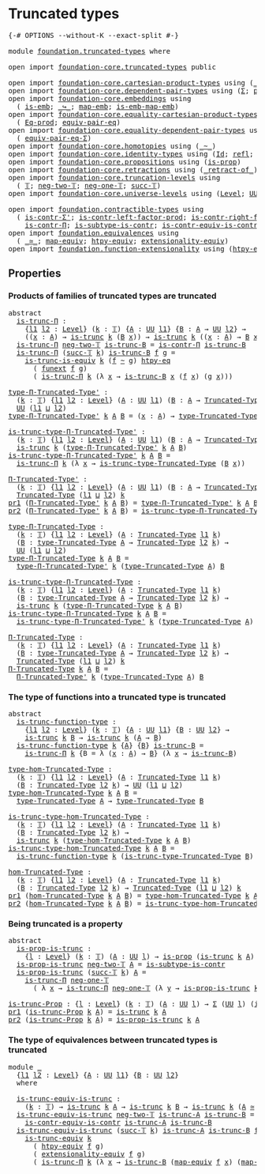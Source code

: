 # Truncated types

<pre class="Agda"><a id="28" class="Symbol">{-#</a> <a id="32" class="Keyword">OPTIONS</a> <a id="40" class="Pragma">--without-K</a> <a id="52" class="Pragma">--exact-split</a> <a id="66" class="Symbol">#-}</a>

<a id="71" class="Keyword">module</a> <a id="78" href="foundation.truncated-types.html" class="Module">foundation.truncated-types</a> <a id="105" class="Keyword">where</a>

<a id="112" class="Keyword">open</a> <a id="117" class="Keyword">import</a> <a id="124" href="foundation-core.truncated-types.html" class="Module">foundation-core.truncated-types</a> <a id="156" class="Keyword">public</a>

<a id="164" class="Keyword">open</a> <a id="169" class="Keyword">import</a> <a id="176" href="foundation-core.cartesian-product-types.html" class="Module">foundation-core.cartesian-product-types</a> <a id="216" class="Keyword">using</a> <a id="222" class="Symbol">(</a><a id="223" href="foundation-core.cartesian-product-types.html#577" class="Function Operator">_×_</a><a id="226" class="Symbol">)</a>
<a id="228" class="Keyword">open</a> <a id="233" class="Keyword">import</a> <a id="240" href="foundation-core.dependent-pair-types.html" class="Module">foundation-core.dependent-pair-types</a> <a id="277" class="Keyword">using</a> <a id="283" class="Symbol">(</a><a id="284" href="foundation-core.dependent-pair-types.html#502" class="Record">Σ</a><a id="285" class="Symbol">;</a> <a id="287" href="foundation-core.dependent-pair-types.html#575" class="InductiveConstructor">pair</a><a id="291" class="Symbol">;</a> <a id="293" href="foundation-core.dependent-pair-types.html#592" class="Field">pr1</a><a id="296" class="Symbol">;</a> <a id="298" href="foundation-core.dependent-pair-types.html#604" class="Field">pr2</a><a id="301" class="Symbol">)</a>
<a id="303" class="Keyword">open</a> <a id="308" class="Keyword">import</a> <a id="315" href="foundation-core.embeddings.html" class="Module">foundation-core.embeddings</a> <a id="342" class="Keyword">using</a>
  <a id="350" class="Symbol">(</a> <a id="352" href="foundation-core.embeddings.html#980" class="Function">is-emb</a><a id="358" class="Symbol">;</a> <a id="360" href="foundation-core.embeddings.html#1062" class="Function Operator">_↪_</a><a id="363" class="Symbol">;</a> <a id="365" href="foundation-core.embeddings.html#1205" class="Function">map-emb</a><a id="372" class="Symbol">;</a> <a id="374" href="foundation-core.embeddings.html#1252" class="Function">is-emb-map-emb</a><a id="388" class="Symbol">)</a>
<a id="390" class="Keyword">open</a> <a id="395" class="Keyword">import</a> <a id="402" href="foundation-core.equality-cartesian-product-types.html" class="Module">foundation-core.equality-cartesian-product-types</a> <a id="451" class="Keyword">using</a>
  <a id="459" class="Symbol">(</a> <a id="461" href="foundation-core.equality-cartesian-product-types.html#954" class="Function">Eq-prod</a><a id="468" class="Symbol">;</a> <a id="470" href="foundation-core.equality-cartesian-product-types.html#2322" class="Function">equiv-pair-eq</a><a id="483" class="Symbol">)</a>
<a id="485" class="Keyword">open</a> <a id="490" class="Keyword">import</a> <a id="497" href="foundation-core.equality-dependent-pair-types.html" class="Module">foundation-core.equality-dependent-pair-types</a> <a id="543" class="Keyword">using</a>
  <a id="551" class="Symbol">(</a> <a id="553" href="foundation-core.equality-dependent-pair-types.html#2412" class="Function">equiv-pair-eq-Σ</a><a id="568" class="Symbol">)</a>
<a id="570" class="Keyword">open</a> <a id="575" class="Keyword">import</a> <a id="582" href="foundation-core.homotopies.html" class="Module">foundation-core.homotopies</a> <a id="609" class="Keyword">using</a> <a id="615" class="Symbol">(</a><a id="616" href="foundation-core.homotopies.html#467" class="Function Operator">_~_</a><a id="619" class="Symbol">)</a>
<a id="621" class="Keyword">open</a> <a id="626" class="Keyword">import</a> <a id="633" href="foundation-core.identity-types.html" class="Module">foundation-core.identity-types</a> <a id="664" class="Keyword">using</a> <a id="670" class="Symbol">(</a><a id="671" href="foundation-core.identity-types.html#641" class="Datatype">Id</a><a id="673" class="Symbol">;</a> <a id="675" href="foundation-core.identity-types.html#694" class="InductiveConstructor">refl</a><a id="679" class="Symbol">;</a> <a id="681" href="foundation-core.identity-types.html#2853" class="Function">ap</a><a id="683" class="Symbol">;</a> <a id="685" href="foundation-core.identity-types.html#4583" class="Function">tr</a><a id="687" class="Symbol">)</a>
<a id="689" class="Keyword">open</a> <a id="694" class="Keyword">import</a> <a id="701" href="foundation-core.propositions.html" class="Module">foundation-core.propositions</a> <a id="730" class="Keyword">using</a> <a id="736" class="Symbol">(</a><a id="737" href="foundation-core.propositions.html#1246" class="Function">is-prop</a><a id="744" class="Symbol">)</a>
<a id="746" class="Keyword">open</a> <a id="751" class="Keyword">import</a> <a id="758" href="foundation-core.retractions.html" class="Module">foundation-core.retractions</a> <a id="786" class="Keyword">using</a> <a id="792" class="Symbol">(</a><a id="793" href="foundation-core.retractions.html#670" class="Function Operator">_retract-of_</a><a id="805" class="Symbol">)</a>
<a id="807" class="Keyword">open</a> <a id="812" class="Keyword">import</a> <a id="819" href="foundation-core.truncation-levels.html" class="Module">foundation-core.truncation-levels</a> <a id="853" class="Keyword">using</a>
  <a id="861" class="Symbol">(</a> <a id="863" href="foundation-core.truncation-levels.html#382" class="Datatype">𝕋</a><a id="864" class="Symbol">;</a> <a id="866" href="foundation-core.truncation-levels.html#403" class="InductiveConstructor">neg-two-𝕋</a><a id="875" class="Symbol">;</a> <a id="877" href="foundation-core.truncation-levels.html#435" class="Function">neg-one-𝕋</a><a id="886" class="Symbol">;</a> <a id="888" href="foundation-core.truncation-levels.html#419" class="InductiveConstructor">succ-𝕋</a><a id="894" class="Symbol">)</a>
<a id="896" class="Keyword">open</a> <a id="901" class="Keyword">import</a> <a id="908" href="foundation-core.universe-levels.html" class="Module">foundation-core.universe-levels</a> <a id="940" class="Keyword">using</a> <a id="946" class="Symbol">(</a><a id="947" href="Agda.Primitive.html#597" class="Postulate">Level</a><a id="952" class="Symbol">;</a> <a id="954" href="foundation-core.universe-levels.html#222" class="Primitive">UU</a><a id="956" class="Symbol">;</a> <a id="958" href="Agda.Primitive.html#810" class="Primitive Operator">_⊔_</a><a id="961" class="Symbol">)</a>

<a id="964" class="Keyword">open</a> <a id="969" class="Keyword">import</a> <a id="976" href="foundation.contractible-types.html" class="Module">foundation.contractible-types</a> <a id="1006" class="Keyword">using</a>
  <a id="1014" class="Symbol">(</a> <a id="1016" href="foundation-core.contractible-types.html#5794" class="Function">is-contr-Σ&#39;</a><a id="1027" class="Symbol">;</a> <a id="1029" href="foundation-core.contractible-types.html#4717" class="Function">is-contr-left-factor-prod</a><a id="1054" class="Symbol">;</a> <a id="1056" href="foundation-core.contractible-types.html#5065" class="Function">is-contr-right-factor-prod</a><a id="1082" class="Symbol">;</a>
    <a id="1088" href="foundation.contractible-types.html#1218" class="Function">is-contr-Π</a><a id="1098" class="Symbol">;</a> <a id="1100" href="foundation.contractible-types.html#2528" class="Function">is-subtype-is-contr</a><a id="1119" class="Symbol">;</a> <a id="1121" href="foundation.contractible-types.html#1681" class="Function">is-contr-equiv-is-contr</a><a id="1144" class="Symbol">)</a>
<a id="1146" class="Keyword">open</a> <a id="1151" class="Keyword">import</a> <a id="1158" href="foundation.equivalences.html" class="Module">foundation.equivalences</a> <a id="1182" class="Keyword">using</a>
  <a id="1190" class="Symbol">(</a> <a id="1192" href="foundation-core.equivalences.html#1607" class="Function Operator">_≃_</a><a id="1195" class="Symbol">;</a> <a id="1197" href="foundation-core.equivalences.html#1807" class="Function">map-equiv</a><a id="1206" class="Symbol">;</a> <a id="1208" href="foundation.equivalences.html#14008" class="Function">htpy-equiv</a><a id="1218" class="Symbol">;</a> <a id="1220" href="foundation.equivalences.html#14104" class="Function">extensionality-equiv</a><a id="1240" class="Symbol">)</a>
<a id="1242" class="Keyword">open</a> <a id="1247" class="Keyword">import</a> <a id="1254" href="foundation.function-extensionality.html" class="Module">foundation.function-extensionality</a> <a id="1289" class="Keyword">using</a> <a id="1295" class="Symbol">(</a><a id="1296" href="foundation.function-extensionality.html#946" class="Function">htpy-eq</a><a id="1303" class="Symbol">;</a> <a id="1305" href="foundation.function-extensionality.html#1240" class="Postulate">funext</a><a id="1311" class="Symbol">)</a>
</pre>
## Properties

### Products of families of truncated types are truncated

<pre class="Agda"><a id="1400" class="Keyword">abstract</a>
  <a id="is-trunc-Π"></a><a id="1411" href="foundation.truncated-types.html#1411" class="Function">is-trunc-Π</a> <a id="1422" class="Symbol">:</a>
    <a id="1428" class="Symbol">{</a><a id="1429" href="foundation.truncated-types.html#1429" class="Bound">l1</a> <a id="1432" href="foundation.truncated-types.html#1432" class="Bound">l2</a> <a id="1435" class="Symbol">:</a> <a id="1437" href="Agda.Primitive.html#597" class="Postulate">Level</a><a id="1442" class="Symbol">}</a> <a id="1444" class="Symbol">(</a><a id="1445" href="foundation.truncated-types.html#1445" class="Bound">k</a> <a id="1447" class="Symbol">:</a> <a id="1449" href="foundation-core.truncation-levels.html#382" class="Datatype">𝕋</a><a id="1450" class="Symbol">)</a> <a id="1452" class="Symbol">{</a><a id="1453" href="foundation.truncated-types.html#1453" class="Bound">A</a> <a id="1455" class="Symbol">:</a> <a id="1457" href="foundation-core.universe-levels.html#222" class="Primitive">UU</a> <a id="1460" href="foundation.truncated-types.html#1429" class="Bound">l1</a><a id="1462" class="Symbol">}</a> <a id="1464" class="Symbol">{</a><a id="1465" href="foundation.truncated-types.html#1465" class="Bound">B</a> <a id="1467" class="Symbol">:</a> <a id="1469" href="foundation.truncated-types.html#1453" class="Bound">A</a> <a id="1471" class="Symbol">→</a> <a id="1473" href="foundation-core.universe-levels.html#222" class="Primitive">UU</a> <a id="1476" href="foundation.truncated-types.html#1432" class="Bound">l2</a><a id="1478" class="Symbol">}</a> <a id="1480" class="Symbol">→</a>
    <a id="1486" class="Symbol">((</a><a id="1488" href="foundation.truncated-types.html#1488" class="Bound">x</a> <a id="1490" class="Symbol">:</a> <a id="1492" href="foundation.truncated-types.html#1453" class="Bound">A</a><a id="1493" class="Symbol">)</a> <a id="1495" class="Symbol">→</a> <a id="1497" href="foundation-core.truncated-types.html#1466" class="Function">is-trunc</a> <a id="1506" href="foundation.truncated-types.html#1445" class="Bound">k</a> <a id="1508" class="Symbol">(</a><a id="1509" href="foundation.truncated-types.html#1465" class="Bound">B</a> <a id="1511" href="foundation.truncated-types.html#1488" class="Bound">x</a><a id="1512" class="Symbol">))</a> <a id="1515" class="Symbol">→</a> <a id="1517" href="foundation-core.truncated-types.html#1466" class="Function">is-trunc</a> <a id="1526" href="foundation.truncated-types.html#1445" class="Bound">k</a> <a id="1528" class="Symbol">((</a><a id="1530" href="foundation.truncated-types.html#1530" class="Bound">x</a> <a id="1532" class="Symbol">:</a> <a id="1534" href="foundation.truncated-types.html#1453" class="Bound">A</a><a id="1535" class="Symbol">)</a> <a id="1537" class="Symbol">→</a> <a id="1539" href="foundation.truncated-types.html#1465" class="Bound">B</a> <a id="1541" href="foundation.truncated-types.html#1530" class="Bound">x</a><a id="1542" class="Symbol">)</a>
  <a id="1546" href="foundation.truncated-types.html#1411" class="Function">is-trunc-Π</a> <a id="1557" href="foundation-core.truncation-levels.html#403" class="InductiveConstructor">neg-two-𝕋</a> <a id="1567" href="foundation.truncated-types.html#1567" class="Bound">is-trunc-B</a> <a id="1578" class="Symbol">=</a> <a id="1580" href="foundation.contractible-types.html#1218" class="Function">is-contr-Π</a> <a id="1591" href="foundation.truncated-types.html#1567" class="Bound">is-trunc-B</a>
  <a id="1604" href="foundation.truncated-types.html#1411" class="Function">is-trunc-Π</a> <a id="1615" class="Symbol">(</a><a id="1616" href="foundation-core.truncation-levels.html#419" class="InductiveConstructor">succ-𝕋</a> <a id="1623" href="foundation.truncated-types.html#1623" class="Bound">k</a><a id="1624" class="Symbol">)</a> <a id="1626" href="foundation.truncated-types.html#1626" class="Bound">is-trunc-B</a> <a id="1637" href="foundation.truncated-types.html#1637" class="Bound">f</a> <a id="1639" href="foundation.truncated-types.html#1639" class="Bound">g</a> <a id="1641" class="Symbol">=</a>
    <a id="1647" href="foundation-core.truncated-types.html#3888" class="Function">is-trunc-is-equiv</a> <a id="1665" href="foundation.truncated-types.html#1623" class="Bound">k</a> <a id="1667" class="Symbol">(</a><a id="1668" href="foundation.truncated-types.html#1637" class="Bound">f</a> <a id="1670" href="foundation-core.homotopies.html#467" class="Function Operator">~</a> <a id="1672" href="foundation.truncated-types.html#1639" class="Bound">g</a><a id="1673" class="Symbol">)</a> <a id="1675" href="foundation.function-extensionality.html#946" class="Function">htpy-eq</a>
      <a id="1689" class="Symbol">(</a> <a id="1691" href="foundation.function-extensionality.html#1240" class="Postulate">funext</a> <a id="1698" href="foundation.truncated-types.html#1637" class="Bound">f</a> <a id="1700" href="foundation.truncated-types.html#1639" class="Bound">g</a><a id="1701" class="Symbol">)</a>
      <a id="1709" class="Symbol">(</a> <a id="1711" href="foundation.truncated-types.html#1411" class="Function">is-trunc-Π</a> <a id="1722" href="foundation.truncated-types.html#1623" class="Bound">k</a> <a id="1724" class="Symbol">(λ</a> <a id="1727" href="foundation.truncated-types.html#1727" class="Bound">x</a> <a id="1729" class="Symbol">→</a> <a id="1731" href="foundation.truncated-types.html#1626" class="Bound">is-trunc-B</a> <a id="1742" href="foundation.truncated-types.html#1727" class="Bound">x</a> <a id="1744" class="Symbol">(</a><a id="1745" href="foundation.truncated-types.html#1637" class="Bound">f</a> <a id="1747" href="foundation.truncated-types.html#1727" class="Bound">x</a><a id="1748" class="Symbol">)</a> <a id="1750" class="Symbol">(</a><a id="1751" href="foundation.truncated-types.html#1639" class="Bound">g</a> <a id="1753" href="foundation.truncated-types.html#1727" class="Bound">x</a><a id="1754" class="Symbol">)))</a>

<a id="type-Π-Truncated-Type&#39;"></a><a id="1759" href="foundation.truncated-types.html#1759" class="Function">type-Π-Truncated-Type&#39;</a> <a id="1782" class="Symbol">:</a>
  <a id="1786" class="Symbol">(</a><a id="1787" href="foundation.truncated-types.html#1787" class="Bound">k</a> <a id="1789" class="Symbol">:</a> <a id="1791" href="foundation-core.truncation-levels.html#382" class="Datatype">𝕋</a><a id="1792" class="Symbol">)</a> <a id="1794" class="Symbol">{</a><a id="1795" href="foundation.truncated-types.html#1795" class="Bound">l1</a> <a id="1798" href="foundation.truncated-types.html#1798" class="Bound">l2</a> <a id="1801" class="Symbol">:</a> <a id="1803" href="Agda.Primitive.html#597" class="Postulate">Level</a><a id="1808" class="Symbol">}</a> <a id="1810" class="Symbol">(</a><a id="1811" href="foundation.truncated-types.html#1811" class="Bound">A</a> <a id="1813" class="Symbol">:</a> <a id="1815" href="foundation-core.universe-levels.html#222" class="Primitive">UU</a> <a id="1818" href="foundation.truncated-types.html#1795" class="Bound">l1</a><a id="1820" class="Symbol">)</a> <a id="1822" class="Symbol">(</a><a id="1823" href="foundation.truncated-types.html#1823" class="Bound">B</a> <a id="1825" class="Symbol">:</a> <a id="1827" href="foundation.truncated-types.html#1811" class="Bound">A</a> <a id="1829" class="Symbol">→</a> <a id="1831" href="foundation-core.truncated-types.html#1651" class="Function">Truncated-Type</a> <a id="1846" href="foundation.truncated-types.html#1798" class="Bound">l2</a> <a id="1849" href="foundation.truncated-types.html#1787" class="Bound">k</a><a id="1850" class="Symbol">)</a> <a id="1852" class="Symbol">→</a>
  <a id="1856" href="foundation-core.universe-levels.html#222" class="Primitive">UU</a> <a id="1859" class="Symbol">(</a><a id="1860" href="foundation.truncated-types.html#1795" class="Bound">l1</a> <a id="1863" href="Agda.Primitive.html#810" class="Primitive Operator">⊔</a> <a id="1865" href="foundation.truncated-types.html#1798" class="Bound">l2</a><a id="1867" class="Symbol">)</a>
<a id="1869" href="foundation.truncated-types.html#1759" class="Function">type-Π-Truncated-Type&#39;</a> <a id="1892" href="foundation.truncated-types.html#1892" class="Bound">k</a> <a id="1894" href="foundation.truncated-types.html#1894" class="Bound">A</a> <a id="1896" href="foundation.truncated-types.html#1896" class="Bound">B</a> <a id="1898" class="Symbol">=</a> <a id="1900" class="Symbol">(</a><a id="1901" href="foundation.truncated-types.html#1901" class="Bound">x</a> <a id="1903" class="Symbol">:</a> <a id="1905" href="foundation.truncated-types.html#1894" class="Bound">A</a><a id="1906" class="Symbol">)</a> <a id="1908" class="Symbol">→</a> <a id="1910" href="foundation-core.truncated-types.html#1786" class="Function">type-Truncated-Type</a> <a id="1930" class="Symbol">(</a><a id="1931" href="foundation.truncated-types.html#1896" class="Bound">B</a> <a id="1933" href="foundation.truncated-types.html#1901" class="Bound">x</a><a id="1934" class="Symbol">)</a>

<a id="is-trunc-type-Π-Truncated-Type&#39;"></a><a id="1937" href="foundation.truncated-types.html#1937" class="Function">is-trunc-type-Π-Truncated-Type&#39;</a> <a id="1969" class="Symbol">:</a>
  <a id="1973" class="Symbol">(</a><a id="1974" href="foundation.truncated-types.html#1974" class="Bound">k</a> <a id="1976" class="Symbol">:</a> <a id="1978" href="foundation-core.truncation-levels.html#382" class="Datatype">𝕋</a><a id="1979" class="Symbol">)</a> <a id="1981" class="Symbol">{</a><a id="1982" href="foundation.truncated-types.html#1982" class="Bound">l1</a> <a id="1985" href="foundation.truncated-types.html#1985" class="Bound">l2</a> <a id="1988" class="Symbol">:</a> <a id="1990" href="Agda.Primitive.html#597" class="Postulate">Level</a><a id="1995" class="Symbol">}</a> <a id="1997" class="Symbol">(</a><a id="1998" href="foundation.truncated-types.html#1998" class="Bound">A</a> <a id="2000" class="Symbol">:</a> <a id="2002" href="foundation-core.universe-levels.html#222" class="Primitive">UU</a> <a id="2005" href="foundation.truncated-types.html#1982" class="Bound">l1</a><a id="2007" class="Symbol">)</a> <a id="2009" class="Symbol">(</a><a id="2010" href="foundation.truncated-types.html#2010" class="Bound">B</a> <a id="2012" class="Symbol">:</a> <a id="2014" href="foundation.truncated-types.html#1998" class="Bound">A</a> <a id="2016" class="Symbol">→</a> <a id="2018" href="foundation-core.truncated-types.html#1651" class="Function">Truncated-Type</a> <a id="2033" href="foundation.truncated-types.html#1985" class="Bound">l2</a> <a id="2036" href="foundation.truncated-types.html#1974" class="Bound">k</a><a id="2037" class="Symbol">)</a> <a id="2039" class="Symbol">→</a>
  <a id="2043" href="foundation-core.truncated-types.html#1466" class="Function">is-trunc</a> <a id="2052" href="foundation.truncated-types.html#1974" class="Bound">k</a> <a id="2054" class="Symbol">(</a><a id="2055" href="foundation.truncated-types.html#1759" class="Function">type-Π-Truncated-Type&#39;</a> <a id="2078" href="foundation.truncated-types.html#1974" class="Bound">k</a> <a id="2080" href="foundation.truncated-types.html#1998" class="Bound">A</a> <a id="2082" href="foundation.truncated-types.html#2010" class="Bound">B</a><a id="2083" class="Symbol">)</a>
<a id="2085" href="foundation.truncated-types.html#1937" class="Function">is-trunc-type-Π-Truncated-Type&#39;</a> <a id="2117" href="foundation.truncated-types.html#2117" class="Bound">k</a> <a id="2119" href="foundation.truncated-types.html#2119" class="Bound">A</a> <a id="2121" href="foundation.truncated-types.html#2121" class="Bound">B</a> <a id="2123" class="Symbol">=</a>
  <a id="2127" href="foundation.truncated-types.html#1411" class="Function">is-trunc-Π</a> <a id="2138" href="foundation.truncated-types.html#2117" class="Bound">k</a> <a id="2140" class="Symbol">(λ</a> <a id="2143" href="foundation.truncated-types.html#2143" class="Bound">x</a> <a id="2145" class="Symbol">→</a> <a id="2147" href="foundation-core.truncated-types.html#1878" class="Function">is-trunc-type-Truncated-Type</a> <a id="2176" class="Symbol">(</a><a id="2177" href="foundation.truncated-types.html#2121" class="Bound">B</a> <a id="2179" href="foundation.truncated-types.html#2143" class="Bound">x</a><a id="2180" class="Symbol">))</a>

<a id="Π-Truncated-Type&#39;"></a><a id="2184" href="foundation.truncated-types.html#2184" class="Function">Π-Truncated-Type&#39;</a> <a id="2202" class="Symbol">:</a>
  <a id="2206" class="Symbol">(</a><a id="2207" href="foundation.truncated-types.html#2207" class="Bound">k</a> <a id="2209" class="Symbol">:</a> <a id="2211" href="foundation-core.truncation-levels.html#382" class="Datatype">𝕋</a><a id="2212" class="Symbol">)</a> <a id="2214" class="Symbol">{</a><a id="2215" href="foundation.truncated-types.html#2215" class="Bound">l1</a> <a id="2218" href="foundation.truncated-types.html#2218" class="Bound">l2</a> <a id="2221" class="Symbol">:</a> <a id="2223" href="Agda.Primitive.html#597" class="Postulate">Level</a><a id="2228" class="Symbol">}</a> <a id="2230" class="Symbol">(</a><a id="2231" href="foundation.truncated-types.html#2231" class="Bound">A</a> <a id="2233" class="Symbol">:</a> <a id="2235" href="foundation-core.universe-levels.html#222" class="Primitive">UU</a> <a id="2238" href="foundation.truncated-types.html#2215" class="Bound">l1</a><a id="2240" class="Symbol">)</a> <a id="2242" class="Symbol">(</a><a id="2243" href="foundation.truncated-types.html#2243" class="Bound">B</a> <a id="2245" class="Symbol">:</a> <a id="2247" href="foundation.truncated-types.html#2231" class="Bound">A</a> <a id="2249" class="Symbol">→</a> <a id="2251" href="foundation-core.truncated-types.html#1651" class="Function">Truncated-Type</a> <a id="2266" href="foundation.truncated-types.html#2218" class="Bound">l2</a> <a id="2269" href="foundation.truncated-types.html#2207" class="Bound">k</a><a id="2270" class="Symbol">)</a> <a id="2272" class="Symbol">→</a>
  <a id="2276" href="foundation-core.truncated-types.html#1651" class="Function">Truncated-Type</a> <a id="2291" class="Symbol">(</a><a id="2292" href="foundation.truncated-types.html#2215" class="Bound">l1</a> <a id="2295" href="Agda.Primitive.html#810" class="Primitive Operator">⊔</a> <a id="2297" href="foundation.truncated-types.html#2218" class="Bound">l2</a><a id="2299" class="Symbol">)</a> <a id="2301" href="foundation.truncated-types.html#2207" class="Bound">k</a>
<a id="2303" href="foundation-core.dependent-pair-types.html#592" class="Field">pr1</a> <a id="2307" class="Symbol">(</a><a id="2308" href="foundation.truncated-types.html#2184" class="Function">Π-Truncated-Type&#39;</a> <a id="2326" href="foundation.truncated-types.html#2326" class="Bound">k</a> <a id="2328" href="foundation.truncated-types.html#2328" class="Bound">A</a> <a id="2330" href="foundation.truncated-types.html#2330" class="Bound">B</a><a id="2331" class="Symbol">)</a> <a id="2333" class="Symbol">=</a> <a id="2335" href="foundation.truncated-types.html#1759" class="Function">type-Π-Truncated-Type&#39;</a> <a id="2358" href="foundation.truncated-types.html#2326" class="Bound">k</a> <a id="2360" href="foundation.truncated-types.html#2328" class="Bound">A</a> <a id="2362" href="foundation.truncated-types.html#2330" class="Bound">B</a>
<a id="2364" href="foundation-core.dependent-pair-types.html#604" class="Field">pr2</a> <a id="2368" class="Symbol">(</a><a id="2369" href="foundation.truncated-types.html#2184" class="Function">Π-Truncated-Type&#39;</a> <a id="2387" href="foundation.truncated-types.html#2387" class="Bound">k</a> <a id="2389" href="foundation.truncated-types.html#2389" class="Bound">A</a> <a id="2391" href="foundation.truncated-types.html#2391" class="Bound">B</a><a id="2392" class="Symbol">)</a> <a id="2394" class="Symbol">=</a> <a id="2396" href="foundation.truncated-types.html#1937" class="Function">is-trunc-type-Π-Truncated-Type&#39;</a> <a id="2428" href="foundation.truncated-types.html#2387" class="Bound">k</a> <a id="2430" href="foundation.truncated-types.html#2389" class="Bound">A</a> <a id="2432" href="foundation.truncated-types.html#2391" class="Bound">B</a>

<a id="type-Π-Truncated-Type"></a><a id="2435" href="foundation.truncated-types.html#2435" class="Function">type-Π-Truncated-Type</a> <a id="2457" class="Symbol">:</a>
  <a id="2461" class="Symbol">(</a><a id="2462" href="foundation.truncated-types.html#2462" class="Bound">k</a> <a id="2464" class="Symbol">:</a> <a id="2466" href="foundation-core.truncation-levels.html#382" class="Datatype">𝕋</a><a id="2467" class="Symbol">)</a> <a id="2469" class="Symbol">{</a><a id="2470" href="foundation.truncated-types.html#2470" class="Bound">l1</a> <a id="2473" href="foundation.truncated-types.html#2473" class="Bound">l2</a> <a id="2476" class="Symbol">:</a> <a id="2478" href="Agda.Primitive.html#597" class="Postulate">Level</a><a id="2483" class="Symbol">}</a> <a id="2485" class="Symbol">(</a><a id="2486" href="foundation.truncated-types.html#2486" class="Bound">A</a> <a id="2488" class="Symbol">:</a> <a id="2490" href="foundation-core.truncated-types.html#1651" class="Function">Truncated-Type</a> <a id="2505" href="foundation.truncated-types.html#2470" class="Bound">l1</a> <a id="2508" href="foundation.truncated-types.html#2462" class="Bound">k</a><a id="2509" class="Symbol">)</a>
  <a id="2513" class="Symbol">(</a><a id="2514" href="foundation.truncated-types.html#2514" class="Bound">B</a> <a id="2516" class="Symbol">:</a> <a id="2518" href="foundation-core.truncated-types.html#1786" class="Function">type-Truncated-Type</a> <a id="2538" href="foundation.truncated-types.html#2486" class="Bound">A</a> <a id="2540" class="Symbol">→</a> <a id="2542" href="foundation-core.truncated-types.html#1651" class="Function">Truncated-Type</a> <a id="2557" href="foundation.truncated-types.html#2473" class="Bound">l2</a> <a id="2560" href="foundation.truncated-types.html#2462" class="Bound">k</a><a id="2561" class="Symbol">)</a> <a id="2563" class="Symbol">→</a>
  <a id="2567" href="foundation-core.universe-levels.html#222" class="Primitive">UU</a> <a id="2570" class="Symbol">(</a><a id="2571" href="foundation.truncated-types.html#2470" class="Bound">l1</a> <a id="2574" href="Agda.Primitive.html#810" class="Primitive Operator">⊔</a> <a id="2576" href="foundation.truncated-types.html#2473" class="Bound">l2</a><a id="2578" class="Symbol">)</a>
<a id="2580" href="foundation.truncated-types.html#2435" class="Function">type-Π-Truncated-Type</a> <a id="2602" href="foundation.truncated-types.html#2602" class="Bound">k</a> <a id="2604" href="foundation.truncated-types.html#2604" class="Bound">A</a> <a id="2606" href="foundation.truncated-types.html#2606" class="Bound">B</a> <a id="2608" class="Symbol">=</a>
  <a id="2612" href="foundation.truncated-types.html#1759" class="Function">type-Π-Truncated-Type&#39;</a> <a id="2635" href="foundation.truncated-types.html#2602" class="Bound">k</a> <a id="2637" class="Symbol">(</a><a id="2638" href="foundation-core.truncated-types.html#1786" class="Function">type-Truncated-Type</a> <a id="2658" href="foundation.truncated-types.html#2604" class="Bound">A</a><a id="2659" class="Symbol">)</a> <a id="2661" href="foundation.truncated-types.html#2606" class="Bound">B</a>

<a id="is-trunc-type-Π-Truncated-Type"></a><a id="2664" href="foundation.truncated-types.html#2664" class="Function">is-trunc-type-Π-Truncated-Type</a> <a id="2695" class="Symbol">:</a>
  <a id="2699" class="Symbol">(</a><a id="2700" href="foundation.truncated-types.html#2700" class="Bound">k</a> <a id="2702" class="Symbol">:</a> <a id="2704" href="foundation-core.truncation-levels.html#382" class="Datatype">𝕋</a><a id="2705" class="Symbol">)</a> <a id="2707" class="Symbol">{</a><a id="2708" href="foundation.truncated-types.html#2708" class="Bound">l1</a> <a id="2711" href="foundation.truncated-types.html#2711" class="Bound">l2</a> <a id="2714" class="Symbol">:</a> <a id="2716" href="Agda.Primitive.html#597" class="Postulate">Level</a><a id="2721" class="Symbol">}</a> <a id="2723" class="Symbol">(</a><a id="2724" href="foundation.truncated-types.html#2724" class="Bound">A</a> <a id="2726" class="Symbol">:</a> <a id="2728" href="foundation-core.truncated-types.html#1651" class="Function">Truncated-Type</a> <a id="2743" href="foundation.truncated-types.html#2708" class="Bound">l1</a> <a id="2746" href="foundation.truncated-types.html#2700" class="Bound">k</a><a id="2747" class="Symbol">)</a>
  <a id="2751" class="Symbol">(</a><a id="2752" href="foundation.truncated-types.html#2752" class="Bound">B</a> <a id="2754" class="Symbol">:</a> <a id="2756" href="foundation-core.truncated-types.html#1786" class="Function">type-Truncated-Type</a> <a id="2776" href="foundation.truncated-types.html#2724" class="Bound">A</a> <a id="2778" class="Symbol">→</a> <a id="2780" href="foundation-core.truncated-types.html#1651" class="Function">Truncated-Type</a> <a id="2795" href="foundation.truncated-types.html#2711" class="Bound">l2</a> <a id="2798" href="foundation.truncated-types.html#2700" class="Bound">k</a><a id="2799" class="Symbol">)</a> <a id="2801" class="Symbol">→</a>
  <a id="2805" href="foundation-core.truncated-types.html#1466" class="Function">is-trunc</a> <a id="2814" href="foundation.truncated-types.html#2700" class="Bound">k</a> <a id="2816" class="Symbol">(</a><a id="2817" href="foundation.truncated-types.html#2435" class="Function">type-Π-Truncated-Type</a> <a id="2839" href="foundation.truncated-types.html#2700" class="Bound">k</a> <a id="2841" href="foundation.truncated-types.html#2724" class="Bound">A</a> <a id="2843" href="foundation.truncated-types.html#2752" class="Bound">B</a><a id="2844" class="Symbol">)</a>
<a id="2846" href="foundation.truncated-types.html#2664" class="Function">is-trunc-type-Π-Truncated-Type</a> <a id="2877" href="foundation.truncated-types.html#2877" class="Bound">k</a> <a id="2879" href="foundation.truncated-types.html#2879" class="Bound">A</a> <a id="2881" href="foundation.truncated-types.html#2881" class="Bound">B</a> <a id="2883" class="Symbol">=</a>
  <a id="2887" href="foundation.truncated-types.html#1937" class="Function">is-trunc-type-Π-Truncated-Type&#39;</a> <a id="2919" href="foundation.truncated-types.html#2877" class="Bound">k</a> <a id="2921" class="Symbol">(</a><a id="2922" href="foundation-core.truncated-types.html#1786" class="Function">type-Truncated-Type</a> <a id="2942" href="foundation.truncated-types.html#2879" class="Bound">A</a><a id="2943" class="Symbol">)</a> <a id="2945" href="foundation.truncated-types.html#2881" class="Bound">B</a>

<a id="Π-Truncated-Type"></a><a id="2948" href="foundation.truncated-types.html#2948" class="Function">Π-Truncated-Type</a> <a id="2965" class="Symbol">:</a>
  <a id="2969" class="Symbol">(</a><a id="2970" href="foundation.truncated-types.html#2970" class="Bound">k</a> <a id="2972" class="Symbol">:</a> <a id="2974" href="foundation-core.truncation-levels.html#382" class="Datatype">𝕋</a><a id="2975" class="Symbol">)</a> <a id="2977" class="Symbol">{</a><a id="2978" href="foundation.truncated-types.html#2978" class="Bound">l1</a> <a id="2981" href="foundation.truncated-types.html#2981" class="Bound">l2</a> <a id="2984" class="Symbol">:</a> <a id="2986" href="Agda.Primitive.html#597" class="Postulate">Level</a><a id="2991" class="Symbol">}</a> <a id="2993" class="Symbol">(</a><a id="2994" href="foundation.truncated-types.html#2994" class="Bound">A</a> <a id="2996" class="Symbol">:</a> <a id="2998" href="foundation-core.truncated-types.html#1651" class="Function">Truncated-Type</a> <a id="3013" href="foundation.truncated-types.html#2978" class="Bound">l1</a> <a id="3016" href="foundation.truncated-types.html#2970" class="Bound">k</a><a id="3017" class="Symbol">)</a>
  <a id="3021" class="Symbol">(</a><a id="3022" href="foundation.truncated-types.html#3022" class="Bound">B</a> <a id="3024" class="Symbol">:</a> <a id="3026" href="foundation-core.truncated-types.html#1786" class="Function">type-Truncated-Type</a> <a id="3046" href="foundation.truncated-types.html#2994" class="Bound">A</a> <a id="3048" class="Symbol">→</a> <a id="3050" href="foundation-core.truncated-types.html#1651" class="Function">Truncated-Type</a> <a id="3065" href="foundation.truncated-types.html#2981" class="Bound">l2</a> <a id="3068" href="foundation.truncated-types.html#2970" class="Bound">k</a><a id="3069" class="Symbol">)</a> <a id="3071" class="Symbol">→</a>
  <a id="3075" href="foundation-core.truncated-types.html#1651" class="Function">Truncated-Type</a> <a id="3090" class="Symbol">(</a><a id="3091" href="foundation.truncated-types.html#2978" class="Bound">l1</a> <a id="3094" href="Agda.Primitive.html#810" class="Primitive Operator">⊔</a> <a id="3096" href="foundation.truncated-types.html#2981" class="Bound">l2</a><a id="3098" class="Symbol">)</a> <a id="3100" href="foundation.truncated-types.html#2970" class="Bound">k</a>
<a id="3102" href="foundation.truncated-types.html#2948" class="Function">Π-Truncated-Type</a> <a id="3119" href="foundation.truncated-types.html#3119" class="Bound">k</a> <a id="3121" href="foundation.truncated-types.html#3121" class="Bound">A</a> <a id="3123" href="foundation.truncated-types.html#3123" class="Bound">B</a> <a id="3125" class="Symbol">=</a>
  <a id="3129" href="foundation.truncated-types.html#2184" class="Function">Π-Truncated-Type&#39;</a> <a id="3147" href="foundation.truncated-types.html#3119" class="Bound">k</a> <a id="3149" class="Symbol">(</a><a id="3150" href="foundation-core.truncated-types.html#1786" class="Function">type-Truncated-Type</a> <a id="3170" href="foundation.truncated-types.html#3121" class="Bound">A</a><a id="3171" class="Symbol">)</a> <a id="3173" href="foundation.truncated-types.html#3123" class="Bound">B</a>
</pre>
### The type of functions into a truncated type is truncated

<pre class="Agda"><a id="3250" class="Keyword">abstract</a>
  <a id="is-trunc-function-type"></a><a id="3261" href="foundation.truncated-types.html#3261" class="Function">is-trunc-function-type</a> <a id="3284" class="Symbol">:</a>
    <a id="3290" class="Symbol">{</a><a id="3291" href="foundation.truncated-types.html#3291" class="Bound">l1</a> <a id="3294" href="foundation.truncated-types.html#3294" class="Bound">l2</a> <a id="3297" class="Symbol">:</a> <a id="3299" href="Agda.Primitive.html#597" class="Postulate">Level</a><a id="3304" class="Symbol">}</a> <a id="3306" class="Symbol">(</a><a id="3307" href="foundation.truncated-types.html#3307" class="Bound">k</a> <a id="3309" class="Symbol">:</a> <a id="3311" href="foundation-core.truncation-levels.html#382" class="Datatype">𝕋</a><a id="3312" class="Symbol">)</a> <a id="3314" class="Symbol">{</a><a id="3315" href="foundation.truncated-types.html#3315" class="Bound">A</a> <a id="3317" class="Symbol">:</a> <a id="3319" href="foundation-core.universe-levels.html#222" class="Primitive">UU</a> <a id="3322" href="foundation.truncated-types.html#3291" class="Bound">l1</a><a id="3324" class="Symbol">}</a> <a id="3326" class="Symbol">{</a><a id="3327" href="foundation.truncated-types.html#3327" class="Bound">B</a> <a id="3329" class="Symbol">:</a> <a id="3331" href="foundation-core.universe-levels.html#222" class="Primitive">UU</a> <a id="3334" href="foundation.truncated-types.html#3294" class="Bound">l2</a><a id="3336" class="Symbol">}</a> <a id="3338" class="Symbol">→</a>
    <a id="3344" href="foundation-core.truncated-types.html#1466" class="Function">is-trunc</a> <a id="3353" href="foundation.truncated-types.html#3307" class="Bound">k</a> <a id="3355" href="foundation.truncated-types.html#3327" class="Bound">B</a> <a id="3357" class="Symbol">→</a> <a id="3359" href="foundation-core.truncated-types.html#1466" class="Function">is-trunc</a> <a id="3368" href="foundation.truncated-types.html#3307" class="Bound">k</a> <a id="3370" class="Symbol">(</a><a id="3371" href="foundation.truncated-types.html#3315" class="Bound">A</a> <a id="3373" class="Symbol">→</a> <a id="3375" href="foundation.truncated-types.html#3327" class="Bound">B</a><a id="3376" class="Symbol">)</a>
  <a id="3380" href="foundation.truncated-types.html#3261" class="Function">is-trunc-function-type</a> <a id="3403" href="foundation.truncated-types.html#3403" class="Bound">k</a> <a id="3405" class="Symbol">{</a><a id="3406" href="foundation.truncated-types.html#3406" class="Bound">A</a><a id="3407" class="Symbol">}</a> <a id="3409" class="Symbol">{</a><a id="3410" href="foundation.truncated-types.html#3410" class="Bound">B</a><a id="3411" class="Symbol">}</a> <a id="3413" href="foundation.truncated-types.html#3413" class="Bound">is-trunc-B</a> <a id="3424" class="Symbol">=</a>
    <a id="3430" href="foundation.truncated-types.html#1411" class="Function">is-trunc-Π</a> <a id="3441" href="foundation.truncated-types.html#3403" class="Bound">k</a> <a id="3443" class="Symbol">{</a><a id="3444" class="Argument">B</a> <a id="3446" class="Symbol">=</a> <a id="3448" class="Symbol">λ</a> <a id="3450" class="Symbol">(</a><a id="3451" href="foundation.truncated-types.html#3451" class="Bound">x</a> <a id="3453" class="Symbol">:</a> <a id="3455" href="foundation.truncated-types.html#3406" class="Bound">A</a><a id="3456" class="Symbol">)</a> <a id="3458" class="Symbol">→</a> <a id="3460" href="foundation.truncated-types.html#3410" class="Bound">B</a><a id="3461" class="Symbol">}</a> <a id="3463" class="Symbol">(λ</a> <a id="3466" href="foundation.truncated-types.html#3466" class="Bound">x</a> <a id="3468" class="Symbol">→</a> <a id="3470" href="foundation.truncated-types.html#3413" class="Bound">is-trunc-B</a><a id="3480" class="Symbol">)</a>

<a id="type-hom-Truncated-Type"></a><a id="3483" href="foundation.truncated-types.html#3483" class="Function">type-hom-Truncated-Type</a> <a id="3507" class="Symbol">:</a>
  <a id="3511" class="Symbol">(</a><a id="3512" href="foundation.truncated-types.html#3512" class="Bound">k</a> <a id="3514" class="Symbol">:</a> <a id="3516" href="foundation-core.truncation-levels.html#382" class="Datatype">𝕋</a><a id="3517" class="Symbol">)</a> <a id="3519" class="Symbol">{</a><a id="3520" href="foundation.truncated-types.html#3520" class="Bound">l1</a> <a id="3523" href="foundation.truncated-types.html#3523" class="Bound">l2</a> <a id="3526" class="Symbol">:</a> <a id="3528" href="Agda.Primitive.html#597" class="Postulate">Level</a><a id="3533" class="Symbol">}</a> <a id="3535" class="Symbol">(</a><a id="3536" href="foundation.truncated-types.html#3536" class="Bound">A</a> <a id="3538" class="Symbol">:</a> <a id="3540" href="foundation-core.truncated-types.html#1651" class="Function">Truncated-Type</a> <a id="3555" href="foundation.truncated-types.html#3520" class="Bound">l1</a> <a id="3558" href="foundation.truncated-types.html#3512" class="Bound">k</a><a id="3559" class="Symbol">)</a>
  <a id="3563" class="Symbol">(</a><a id="3564" href="foundation.truncated-types.html#3564" class="Bound">B</a> <a id="3566" class="Symbol">:</a> <a id="3568" href="foundation-core.truncated-types.html#1651" class="Function">Truncated-Type</a> <a id="3583" href="foundation.truncated-types.html#3523" class="Bound">l2</a> <a id="3586" href="foundation.truncated-types.html#3512" class="Bound">k</a><a id="3587" class="Symbol">)</a> <a id="3589" class="Symbol">→</a> <a id="3591" href="foundation-core.universe-levels.html#222" class="Primitive">UU</a> <a id="3594" class="Symbol">(</a><a id="3595" href="foundation.truncated-types.html#3520" class="Bound">l1</a> <a id="3598" href="Agda.Primitive.html#810" class="Primitive Operator">⊔</a> <a id="3600" href="foundation.truncated-types.html#3523" class="Bound">l2</a><a id="3602" class="Symbol">)</a>
<a id="3604" href="foundation.truncated-types.html#3483" class="Function">type-hom-Truncated-Type</a> <a id="3628" href="foundation.truncated-types.html#3628" class="Bound">k</a> <a id="3630" href="foundation.truncated-types.html#3630" class="Bound">A</a> <a id="3632" href="foundation.truncated-types.html#3632" class="Bound">B</a> <a id="3634" class="Symbol">=</a>
  <a id="3638" href="foundation-core.truncated-types.html#1786" class="Function">type-Truncated-Type</a> <a id="3658" href="foundation.truncated-types.html#3630" class="Bound">A</a> <a id="3660" class="Symbol">→</a> <a id="3662" href="foundation-core.truncated-types.html#1786" class="Function">type-Truncated-Type</a> <a id="3682" href="foundation.truncated-types.html#3632" class="Bound">B</a>

<a id="is-trunc-type-hom-Truncated-Type"></a><a id="3685" href="foundation.truncated-types.html#3685" class="Function">is-trunc-type-hom-Truncated-Type</a> <a id="3718" class="Symbol">:</a>
  <a id="3722" class="Symbol">(</a><a id="3723" href="foundation.truncated-types.html#3723" class="Bound">k</a> <a id="3725" class="Symbol">:</a> <a id="3727" href="foundation-core.truncation-levels.html#382" class="Datatype">𝕋</a><a id="3728" class="Symbol">)</a> <a id="3730" class="Symbol">{</a><a id="3731" href="foundation.truncated-types.html#3731" class="Bound">l1</a> <a id="3734" href="foundation.truncated-types.html#3734" class="Bound">l2</a> <a id="3737" class="Symbol">:</a> <a id="3739" href="Agda.Primitive.html#597" class="Postulate">Level</a><a id="3744" class="Symbol">}</a> <a id="3746" class="Symbol">(</a><a id="3747" href="foundation.truncated-types.html#3747" class="Bound">A</a> <a id="3749" class="Symbol">:</a> <a id="3751" href="foundation-core.truncated-types.html#1651" class="Function">Truncated-Type</a> <a id="3766" href="foundation.truncated-types.html#3731" class="Bound">l1</a> <a id="3769" href="foundation.truncated-types.html#3723" class="Bound">k</a><a id="3770" class="Symbol">)</a>
  <a id="3774" class="Symbol">(</a><a id="3775" href="foundation.truncated-types.html#3775" class="Bound">B</a> <a id="3777" class="Symbol">:</a> <a id="3779" href="foundation-core.truncated-types.html#1651" class="Function">Truncated-Type</a> <a id="3794" href="foundation.truncated-types.html#3734" class="Bound">l2</a> <a id="3797" href="foundation.truncated-types.html#3723" class="Bound">k</a><a id="3798" class="Symbol">)</a> <a id="3800" class="Symbol">→</a>
  <a id="3804" href="foundation-core.truncated-types.html#1466" class="Function">is-trunc</a> <a id="3813" href="foundation.truncated-types.html#3723" class="Bound">k</a> <a id="3815" class="Symbol">(</a><a id="3816" href="foundation.truncated-types.html#3483" class="Function">type-hom-Truncated-Type</a> <a id="3840" href="foundation.truncated-types.html#3723" class="Bound">k</a> <a id="3842" href="foundation.truncated-types.html#3747" class="Bound">A</a> <a id="3844" href="foundation.truncated-types.html#3775" class="Bound">B</a><a id="3845" class="Symbol">)</a>
<a id="3847" href="foundation.truncated-types.html#3685" class="Function">is-trunc-type-hom-Truncated-Type</a> <a id="3880" href="foundation.truncated-types.html#3880" class="Bound">k</a> <a id="3882" href="foundation.truncated-types.html#3882" class="Bound">A</a> <a id="3884" href="foundation.truncated-types.html#3884" class="Bound">B</a> <a id="3886" class="Symbol">=</a>
  <a id="3890" href="foundation.truncated-types.html#3261" class="Function">is-trunc-function-type</a> <a id="3913" href="foundation.truncated-types.html#3880" class="Bound">k</a> <a id="3915" class="Symbol">(</a><a id="3916" href="foundation-core.truncated-types.html#1878" class="Function">is-trunc-type-Truncated-Type</a> <a id="3945" href="foundation.truncated-types.html#3884" class="Bound">B</a><a id="3946" class="Symbol">)</a>

<a id="hom-Truncated-Type"></a><a id="3949" href="foundation.truncated-types.html#3949" class="Function">hom-Truncated-Type</a> <a id="3968" class="Symbol">:</a>
  <a id="3972" class="Symbol">(</a><a id="3973" href="foundation.truncated-types.html#3973" class="Bound">k</a> <a id="3975" class="Symbol">:</a> <a id="3977" href="foundation-core.truncation-levels.html#382" class="Datatype">𝕋</a><a id="3978" class="Symbol">)</a> <a id="3980" class="Symbol">{</a><a id="3981" href="foundation.truncated-types.html#3981" class="Bound">l1</a> <a id="3984" href="foundation.truncated-types.html#3984" class="Bound">l2</a> <a id="3987" class="Symbol">:</a> <a id="3989" href="Agda.Primitive.html#597" class="Postulate">Level</a><a id="3994" class="Symbol">}</a> <a id="3996" class="Symbol">(</a><a id="3997" href="foundation.truncated-types.html#3997" class="Bound">A</a> <a id="3999" class="Symbol">:</a> <a id="4001" href="foundation-core.truncated-types.html#1651" class="Function">Truncated-Type</a> <a id="4016" href="foundation.truncated-types.html#3981" class="Bound">l1</a> <a id="4019" href="foundation.truncated-types.html#3973" class="Bound">k</a><a id="4020" class="Symbol">)</a>
  <a id="4024" class="Symbol">(</a><a id="4025" href="foundation.truncated-types.html#4025" class="Bound">B</a> <a id="4027" class="Symbol">:</a> <a id="4029" href="foundation-core.truncated-types.html#1651" class="Function">Truncated-Type</a> <a id="4044" href="foundation.truncated-types.html#3984" class="Bound">l2</a> <a id="4047" href="foundation.truncated-types.html#3973" class="Bound">k</a><a id="4048" class="Symbol">)</a> <a id="4050" class="Symbol">→</a> <a id="4052" href="foundation-core.truncated-types.html#1651" class="Function">Truncated-Type</a> <a id="4067" class="Symbol">(</a><a id="4068" href="foundation.truncated-types.html#3981" class="Bound">l1</a> <a id="4071" href="Agda.Primitive.html#810" class="Primitive Operator">⊔</a> <a id="4073" href="foundation.truncated-types.html#3984" class="Bound">l2</a><a id="4075" class="Symbol">)</a> <a id="4077" href="foundation.truncated-types.html#3973" class="Bound">k</a>
<a id="4079" href="foundation-core.dependent-pair-types.html#592" class="Field">pr1</a> <a id="4083" class="Symbol">(</a><a id="4084" href="foundation.truncated-types.html#3949" class="Function">hom-Truncated-Type</a> <a id="4103" href="foundation.truncated-types.html#4103" class="Bound">k</a> <a id="4105" href="foundation.truncated-types.html#4105" class="Bound">A</a> <a id="4107" href="foundation.truncated-types.html#4107" class="Bound">B</a><a id="4108" class="Symbol">)</a> <a id="4110" class="Symbol">=</a> <a id="4112" href="foundation.truncated-types.html#3483" class="Function">type-hom-Truncated-Type</a> <a id="4136" href="foundation.truncated-types.html#4103" class="Bound">k</a> <a id="4138" href="foundation.truncated-types.html#4105" class="Bound">A</a> <a id="4140" href="foundation.truncated-types.html#4107" class="Bound">B</a>
<a id="4142" href="foundation-core.dependent-pair-types.html#604" class="Field">pr2</a> <a id="4146" class="Symbol">(</a><a id="4147" href="foundation.truncated-types.html#3949" class="Function">hom-Truncated-Type</a> <a id="4166" href="foundation.truncated-types.html#4166" class="Bound">k</a> <a id="4168" href="foundation.truncated-types.html#4168" class="Bound">A</a> <a id="4170" href="foundation.truncated-types.html#4170" class="Bound">B</a><a id="4171" class="Symbol">)</a> <a id="4173" class="Symbol">=</a> <a id="4175" href="foundation.truncated-types.html#3685" class="Function">is-trunc-type-hom-Truncated-Type</a> <a id="4208" href="foundation.truncated-types.html#4166" class="Bound">k</a> <a id="4210" href="foundation.truncated-types.html#4168" class="Bound">A</a> <a id="4212" href="foundation.truncated-types.html#4170" class="Bound">B</a>
</pre>
### Being truncated is a property

<pre class="Agda"><a id="4262" class="Keyword">abstract</a>
  <a id="is-prop-is-trunc"></a><a id="4273" href="foundation.truncated-types.html#4273" class="Function">is-prop-is-trunc</a> <a id="4290" class="Symbol">:</a>
    <a id="4296" class="Symbol">{</a><a id="4297" href="foundation.truncated-types.html#4297" class="Bound">l</a> <a id="4299" class="Symbol">:</a> <a id="4301" href="Agda.Primitive.html#597" class="Postulate">Level</a><a id="4306" class="Symbol">}</a> <a id="4308" class="Symbol">(</a><a id="4309" href="foundation.truncated-types.html#4309" class="Bound">k</a> <a id="4311" class="Symbol">:</a> <a id="4313" href="foundation-core.truncation-levels.html#382" class="Datatype">𝕋</a><a id="4314" class="Symbol">)</a> <a id="4316" class="Symbol">(</a><a id="4317" href="foundation.truncated-types.html#4317" class="Bound">A</a> <a id="4319" class="Symbol">:</a> <a id="4321" href="foundation-core.universe-levels.html#222" class="Primitive">UU</a> <a id="4324" href="foundation.truncated-types.html#4297" class="Bound">l</a><a id="4325" class="Symbol">)</a> <a id="4327" class="Symbol">→</a> <a id="4329" href="foundation-core.propositions.html#1246" class="Function">is-prop</a> <a id="4337" class="Symbol">(</a><a id="4338" href="foundation-core.truncated-types.html#1466" class="Function">is-trunc</a> <a id="4347" href="foundation.truncated-types.html#4309" class="Bound">k</a> <a id="4349" href="foundation.truncated-types.html#4317" class="Bound">A</a><a id="4350" class="Symbol">)</a>
  <a id="4354" href="foundation.truncated-types.html#4273" class="Function">is-prop-is-trunc</a> <a id="4371" href="foundation-core.truncation-levels.html#403" class="InductiveConstructor">neg-two-𝕋</a> <a id="4381" href="foundation.truncated-types.html#4381" class="Bound">A</a> <a id="4383" class="Symbol">=</a> <a id="4385" href="foundation.contractible-types.html#2528" class="Function">is-subtype-is-contr</a>
  <a id="4407" href="foundation.truncated-types.html#4273" class="Function">is-prop-is-trunc</a> <a id="4424" class="Symbol">(</a><a id="4425" href="foundation-core.truncation-levels.html#419" class="InductiveConstructor">succ-𝕋</a> <a id="4432" href="foundation.truncated-types.html#4432" class="Bound">k</a><a id="4433" class="Symbol">)</a> <a id="4435" href="foundation.truncated-types.html#4435" class="Bound">A</a> <a id="4437" class="Symbol">=</a>
    <a id="4443" href="foundation.truncated-types.html#1411" class="Function">is-trunc-Π</a> <a id="4454" href="foundation-core.truncation-levels.html#435" class="Function">neg-one-𝕋</a>
      <a id="4470" class="Symbol">(</a> <a id="4472" class="Symbol">λ</a> <a id="4474" href="foundation.truncated-types.html#4474" class="Bound">x</a> <a id="4476" class="Symbol">→</a> <a id="4478" href="foundation.truncated-types.html#1411" class="Function">is-trunc-Π</a> <a id="4489" href="foundation-core.truncation-levels.html#435" class="Function">neg-one-𝕋</a> <a id="4499" class="Symbol">(λ</a> <a id="4502" href="foundation.truncated-types.html#4502" class="Bound">y</a> <a id="4504" class="Symbol">→</a> <a id="4506" href="foundation.truncated-types.html#4273" class="Function">is-prop-is-trunc</a> <a id="4523" href="foundation.truncated-types.html#4432" class="Bound">k</a> <a id="4525" class="Symbol">(</a><a id="4526" href="foundation-core.identity-types.html#641" class="Datatype">Id</a> <a id="4529" href="foundation.truncated-types.html#4474" class="Bound">x</a> <a id="4531" href="foundation.truncated-types.html#4502" class="Bound">y</a><a id="4532" class="Symbol">)))</a>

<a id="is-trunc-Prop"></a><a id="4537" href="foundation.truncated-types.html#4537" class="Function">is-trunc-Prop</a> <a id="4551" class="Symbol">:</a> <a id="4553" class="Symbol">{</a><a id="4554" href="foundation.truncated-types.html#4554" class="Bound">l</a> <a id="4556" class="Symbol">:</a> <a id="4558" href="Agda.Primitive.html#597" class="Postulate">Level</a><a id="4563" class="Symbol">}</a> <a id="4565" class="Symbol">(</a><a id="4566" href="foundation.truncated-types.html#4566" class="Bound">k</a> <a id="4568" class="Symbol">:</a> <a id="4570" href="foundation-core.truncation-levels.html#382" class="Datatype">𝕋</a><a id="4571" class="Symbol">)</a> <a id="4573" class="Symbol">(</a><a id="4574" href="foundation.truncated-types.html#4574" class="Bound">A</a> <a id="4576" class="Symbol">:</a> <a id="4578" href="foundation-core.universe-levels.html#222" class="Primitive">UU</a> <a id="4581" href="foundation.truncated-types.html#4554" class="Bound">l</a><a id="4582" class="Symbol">)</a> <a id="4584" class="Symbol">→</a> <a id="4586" href="foundation-core.dependent-pair-types.html#502" class="Record">Σ</a> <a id="4588" class="Symbol">(</a><a id="4589" href="foundation-core.universe-levels.html#222" class="Primitive">UU</a> <a id="4592" href="foundation.truncated-types.html#4554" class="Bound">l</a><a id="4593" class="Symbol">)</a> <a id="4595" class="Symbol">(</a><a id="4596" href="foundation-core.truncated-types.html#1466" class="Function">is-trunc</a> <a id="4605" href="foundation-core.truncation-levels.html#435" class="Function">neg-one-𝕋</a><a id="4614" class="Symbol">)</a>
<a id="4616" href="foundation-core.dependent-pair-types.html#592" class="Field">pr1</a> <a id="4620" class="Symbol">(</a><a id="4621" href="foundation.truncated-types.html#4537" class="Function">is-trunc-Prop</a> <a id="4635" href="foundation.truncated-types.html#4635" class="Bound">k</a> <a id="4637" href="foundation.truncated-types.html#4637" class="Bound">A</a><a id="4638" class="Symbol">)</a> <a id="4640" class="Symbol">=</a> <a id="4642" href="foundation-core.truncated-types.html#1466" class="Function">is-trunc</a> <a id="4651" href="foundation.truncated-types.html#4635" class="Bound">k</a> <a id="4653" href="foundation.truncated-types.html#4637" class="Bound">A</a>
<a id="4655" href="foundation-core.dependent-pair-types.html#604" class="Field">pr2</a> <a id="4659" class="Symbol">(</a><a id="4660" href="foundation.truncated-types.html#4537" class="Function">is-trunc-Prop</a> <a id="4674" href="foundation.truncated-types.html#4674" class="Bound">k</a> <a id="4676" href="foundation.truncated-types.html#4676" class="Bound">A</a><a id="4677" class="Symbol">)</a> <a id="4679" class="Symbol">=</a> <a id="4681" href="foundation.truncated-types.html#4273" class="Function">is-prop-is-trunc</a> <a id="4698" href="foundation.truncated-types.html#4674" class="Bound">k</a> <a id="4700" href="foundation.truncated-types.html#4676" class="Bound">A</a>
</pre>
### The type of equivalences between truncated types is truncated

<pre class="Agda"><a id="4782" class="Keyword">module</a> <a id="4789" href="foundation.truncated-types.html#4789" class="Module">_</a>
  <a id="4793" class="Symbol">{</a><a id="4794" href="foundation.truncated-types.html#4794" class="Bound">l1</a> <a id="4797" href="foundation.truncated-types.html#4797" class="Bound">l2</a> <a id="4800" class="Symbol">:</a> <a id="4802" href="Agda.Primitive.html#597" class="Postulate">Level</a><a id="4807" class="Symbol">}</a> <a id="4809" class="Symbol">{</a><a id="4810" href="foundation.truncated-types.html#4810" class="Bound">A</a> <a id="4812" class="Symbol">:</a> <a id="4814" href="foundation-core.universe-levels.html#222" class="Primitive">UU</a> <a id="4817" href="foundation.truncated-types.html#4794" class="Bound">l1</a><a id="4819" class="Symbol">}</a> <a id="4821" class="Symbol">{</a><a id="4822" href="foundation.truncated-types.html#4822" class="Bound">B</a> <a id="4824" class="Symbol">:</a> <a id="4826" href="foundation-core.universe-levels.html#222" class="Primitive">UU</a> <a id="4829" href="foundation.truncated-types.html#4797" class="Bound">l2</a><a id="4831" class="Symbol">}</a>
  <a id="4835" class="Keyword">where</a>

  <a id="4844" href="foundation.truncated-types.html#4844" class="Function">is-trunc-equiv-is-trunc</a> <a id="4868" class="Symbol">:</a>
    <a id="4874" class="Symbol">(</a><a id="4875" href="foundation.truncated-types.html#4875" class="Bound">k</a> <a id="4877" class="Symbol">:</a> <a id="4879" href="foundation-core.truncation-levels.html#382" class="Datatype">𝕋</a><a id="4880" class="Symbol">)</a> <a id="4882" class="Symbol">→</a> <a id="4884" href="foundation-core.truncated-types.html#1466" class="Function">is-trunc</a> <a id="4893" href="foundation.truncated-types.html#4875" class="Bound">k</a> <a id="4895" href="foundation.truncated-types.html#4810" class="Bound">A</a> <a id="4897" class="Symbol">→</a> <a id="4899" href="foundation-core.truncated-types.html#1466" class="Function">is-trunc</a> <a id="4908" href="foundation.truncated-types.html#4875" class="Bound">k</a> <a id="4910" href="foundation.truncated-types.html#4822" class="Bound">B</a> <a id="4912" class="Symbol">→</a> <a id="4914" href="foundation-core.truncated-types.html#1466" class="Function">is-trunc</a> <a id="4923" href="foundation.truncated-types.html#4875" class="Bound">k</a> <a id="4925" class="Symbol">(</a><a id="4926" href="foundation.truncated-types.html#4810" class="Bound">A</a> <a id="4928" href="foundation-core.equivalences.html#1607" class="Function Operator">≃</a> <a id="4930" href="foundation.truncated-types.html#4822" class="Bound">B</a><a id="4931" class="Symbol">)</a>
  <a id="4935" href="foundation.truncated-types.html#4844" class="Function">is-trunc-equiv-is-trunc</a> <a id="4959" href="foundation-core.truncation-levels.html#403" class="InductiveConstructor">neg-two-𝕋</a> <a id="4969" href="foundation.truncated-types.html#4969" class="Bound">is-trunc-A</a> <a id="4980" href="foundation.truncated-types.html#4980" class="Bound">is-trunc-B</a> <a id="4991" class="Symbol">=</a>
    <a id="4997" href="foundation.contractible-types.html#1681" class="Function">is-contr-equiv-is-contr</a> <a id="5021" href="foundation.truncated-types.html#4969" class="Bound">is-trunc-A</a> <a id="5032" href="foundation.truncated-types.html#4980" class="Bound">is-trunc-B</a>
  <a id="5045" href="foundation.truncated-types.html#4844" class="Function">is-trunc-equiv-is-trunc</a> <a id="5069" class="Symbol">(</a><a id="5070" href="foundation-core.truncation-levels.html#419" class="InductiveConstructor">succ-𝕋</a> <a id="5077" href="foundation.truncated-types.html#5077" class="Bound">k</a><a id="5078" class="Symbol">)</a> <a id="5080" href="foundation.truncated-types.html#5080" class="Bound">is-trunc-A</a> <a id="5091" href="foundation.truncated-types.html#5091" class="Bound">is-trunc-B</a> <a id="5102" href="foundation.truncated-types.html#5102" class="Bound">f</a> <a id="5104" href="foundation.truncated-types.html#5104" class="Bound">g</a> <a id="5106" class="Symbol">=</a>
    <a id="5112" href="foundation-core.truncated-types.html#4116" class="Function">is-trunc-equiv</a> <a id="5127" href="foundation.truncated-types.html#5077" class="Bound">k</a>
      <a id="5135" class="Symbol">(</a> <a id="5137" href="foundation.equivalences.html#14008" class="Function">htpy-equiv</a> <a id="5148" href="foundation.truncated-types.html#5102" class="Bound">f</a> <a id="5150" href="foundation.truncated-types.html#5104" class="Bound">g</a><a id="5151" class="Symbol">)</a>
      <a id="5159" class="Symbol">(</a> <a id="5161" href="foundation.equivalences.html#14104" class="Function">extensionality-equiv</a> <a id="5182" href="foundation.truncated-types.html#5102" class="Bound">f</a> <a id="5184" href="foundation.truncated-types.html#5104" class="Bound">g</a><a id="5185" class="Symbol">)</a>
      <a id="5193" class="Symbol">(</a> <a id="5195" href="foundation.truncated-types.html#1411" class="Function">is-trunc-Π</a> <a id="5206" href="foundation.truncated-types.html#5077" class="Bound">k</a> <a id="5208" class="Symbol">(λ</a> <a id="5211" href="foundation.truncated-types.html#5211" class="Bound">x</a> <a id="5213" class="Symbol">→</a> <a id="5215" href="foundation.truncated-types.html#5091" class="Bound">is-trunc-B</a> <a id="5226" class="Symbol">(</a><a id="5227" href="foundation-core.equivalences.html#1807" class="Function">map-equiv</a> <a id="5237" href="foundation.truncated-types.html#5102" class="Bound">f</a> <a id="5239" href="foundation.truncated-types.html#5211" class="Bound">x</a><a id="5240" class="Symbol">)</a> <a id="5242" class="Symbol">(</a><a id="5243" href="foundation-core.equivalences.html#1807" class="Function">map-equiv</a> <a id="5253" href="foundation.truncated-types.html#5104" class="Bound">g</a> <a id="5255" href="foundation.truncated-types.html#5211" class="Bound">x</a><a id="5256" class="Symbol">)))</a>
</pre>